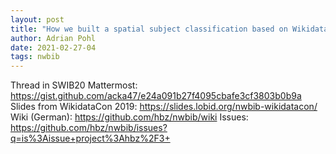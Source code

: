 ```yaml
---
layout: post
title: "How we built a spatial subject classification based on Wikidata"
author: Adrian Pohl
date: 2021-02-27-04
tags: nwbib
---
```


Thread in SWIB20 Mattermost: https://gist.github.com/acka47/e24a091b27f4095cbafe3cf3803b0b9a
Slides from WikidataCon 2019: https://slides.lobid.org/nwbib-wikidatacon/
Wiki (German): https://github.com/hbz/nwbib/wiki
Issues: https://github.com/hbz/nwbib/issues?q=is%3Aissue+project%3Ahbz%2F3+ 